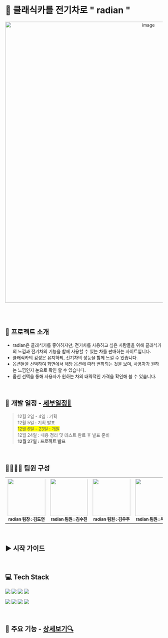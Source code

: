 # 🚗 클래식카를 전기차로 " radian "

<p align="center"><img width="900" alt="image" src="https://github.com/user-attachments/assets/7efd8922-2694-4953-b4eb-778ef5be9862"></p>

<br>
<br>

## 📑 **프로젝트 소개**

- radian은 클래식카를 좋아하지만, 전기차를 사용하고 싶은 사람들을 위해 클래식카의 느낌과 전기차의 기능을 함께 사용할 수 있는 차를 판매하는 사이트입니다.
- 클래식카의 감성은 유지하되, 전기차의 성능을 함께 느낄 수 있습니다.
- 옵션들을 선택하여 화면에서 해당 옵션에 따라 변화되는 것을 보며, 사용자가 원하는 느낌인지 눈으로 확인 할 수 있습니다.
- 옵션 선택을 통해 사용자가 원하는 차의 대략적인 가격을 확인해 볼 수 있습니다.

<br>

## 📆 **개발 일정** - [세부일정🔎]()

> 12월 2일 - 4일 : 기획 <br>
> 12월 5일 : 기획 발표 <br> <span style="background-color:yellow">12월 6일 - 23일 : 개발 <br></span>
> 12월 24일 : 내용 정리 및 테스트 완료 후 발표 준비 <br> **12월 27일 : 프로젝트 발표**

<br>

## 🧑‍🧑‍🧒‍🧒 **팀원 구성**

<table>
  <tbody>
    <tr>
      <td align="center"><a href="https://github.com/Devkdy22"><img src="https://avatars.githubusercontent.com/u/120148744?s=400&u=2409183572bda61e63d318220d745f78f902db50&v=4" width="120px;" alt=""/><br /><sub><b>radian 팀장 : 김도연 </b></sub></a><br /></td>
      <td align="center"><a href="https://github.com/ksj0621"><img src="https://avatars.githubusercontent.com/u/184090294?v=4" width="120px;" alt=""/><br /><sub><b>radian 팀원 : 김수진</b></sub></a><br /></td>
      <td align="center"><a href="https://github.com/structified"><img src="https://avatars.githubusercontent.com/u/53807656?v=4" width="120px;" alt=""/><br /><sub><b>radian 팀원 : 김우주</b></sub></a><br /></td>
      <td align="center"><a href="https://github.com/incolore9"><img src="https://avatars.githubusercontent.com/u/180628269?v=4" width="120px;" alt=""/><br /><sub><b>radian 팀원 : 박한솔</b></sub></a><br /></td>
  </tbody>
</table>

<br>

## ▶️ **시작 가이드**

<br>

## 💻 **Tech Stack**

<img src="https://img.shields.io/badge/React-61DAFB?style=for-the-badge&logo=React&logoColor=black"> <img src="https://img.shields.io/badge/Css-1572B6?style=for-the-badge&logo=Css&logoColor=white">
<img src="https://img.shields.io/badge/three.js-000000?style=for-the-badge&logo=Css&logoColor=white">
<img src="https://img.shields.io/badge/Typescript-3178C6?style=for-the-badge&logo=Typescript&logoColor=white"/>

<img src="https://img.shields.io/badge/GitHub-181717?style=for-the-badge&logo=GitHub&logoColor=white"/> <img src="https://img.shields.io/badge/Visual Studio Code-007ACC?style=for-the-badge&logo=Visual Studio Code&logoColor=white"/> <img src="https://img.shields.io/badge/figma-F24E1E?style=for-the-badge&logo=Typescript&logoColor=white"/> <img src="https://img.shields.io/badge/googledocs-4285F4?style=for-the-badge&logo=Typescript&logoColor=white"/>

<br>

## 📌 **주요 기능** - [상세보기🔍]()

<br>
